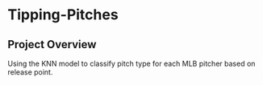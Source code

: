 # Tipping-Pitches

## Project Overview
Using the KNN model to classify pitch type for each MLB pitcher based on release point. 

